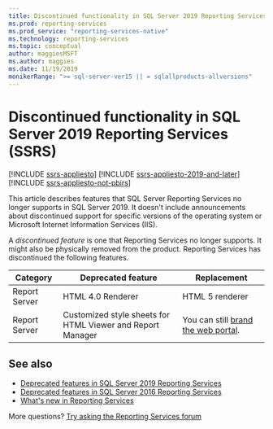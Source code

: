 ```yaml
---
title: Discontinued functionality in SQL Server 2019 Reporting Services (SSRS)
ms.prod: reporting-services
ms.prod_service: "reporting-services-native"
ms.technology: reporting-services
ms.topic: conceptual
author: maggiesMSFT 
ms.author: maggies
ms.date: 11/19/2019
monikerRange: ">= sql-server-ver15 || = sqlallproducts-allversions"
---
```


# Discontinued functionality in SQL Server 2019 Reporting Services (SSRS)

[!INCLUDE [ssrs-appliesto](../includes/ssrs-appliesto.md)] [!INCLUDE [ssrs-appliesto-2019-and-later](../includes/ssrs-appliesto-2019-and-later.md)] [!INCLUDE [ssrs-appliesto-not-pbirs](../includes/ssrs-appliesto-not-pbirs.md)]

This article describes features that SQL Server Reporting Services no longer supports in SQL Server 2019. It doesn't include announcements about discontinued support for specific versions of the operating system or Microsoft Internet Information Services (IIS).

A _discontinued feature_ is one that Reporting Services no longer supports. It might also be physically removed from the product. Reporting Services has discontinued the following features.

| Category | Deprecated feature | Replacement |
| --- | --- | --- |
| Report Server | HTML 4.0 Renderer | HTML 5 renderer |
| Report Server | Customized style sheets for HTML Viewer and  Report Manager | You can still [brand the web portal](branding-the-web-portal.md). |

## See also

- [Deprecated features in SQL Server 2019 Reporting Services](deprecated-features-sql-server-2019-reporting-services-ssrs.md)
- [Deprecated features in SQL Server 2016 Reporting Services](deprecated-features-sql-server-2017-reporting-services-ssrs.md)  
- [What's new in Reporting Services](../reporting-services/what-s-new-in-sql-server-reporting-services-ssrs.md)  

More questions? [Try asking the Reporting Services forum](https://go.microsoft.com/fwlink/?LinkId=620231)
